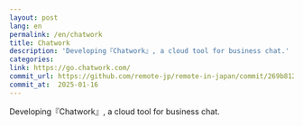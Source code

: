 ```yaml
---
layout: post
lang: en
permalink: /en/chatwork
title: Chatwork
description: 'Developing『Chatwork』, a cloud tool for business chat.'
categories: 
link: https://go.chatwork.com/
commit_url: https://github.com/remote-jp/remote-in-japan/commit/269b8121aa196f71e3b6ae053662484bf0056892
commit_at:  2025-01-16
---
```


<p>Developing『Chatwork』, a cloud tool for business chat.</p>

